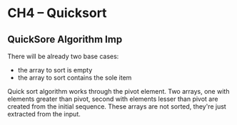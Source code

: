 # CH4 – Quicksort

## QuickSore Algorithm Imp

There will be already two base cases:

- the array to sort is empty
- the array to sort contains the sole item

Quick sort algorithm works through the pivot element. Two arrays, one with elements greater than pivot, second with elements lesser than pivot are created from the initial sequence. These arrays are not sorted, they're just extracted from the input.
